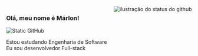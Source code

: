 <img align='right' src="https://github-readme-stats.vercel.app/api?username=devmarlon2006&show_icons=true&title_color=783c00&text_color=af552e&icon_color=783c00&bg_color=f8efd4&cache_seconds=2300" alt="ilustração do status do github">

### Olá, meu nome é Márlon!

<img src="https://img.shields.io/static/v1?label=Overview&message=MARLON&color=f8efd4&style=for-the-badge&logo=GitHub" alt="Static GitHub">

<p>Estou estudando Engenharia de Software <br/> Eu sou desenvolvedor Full-stack</p>

